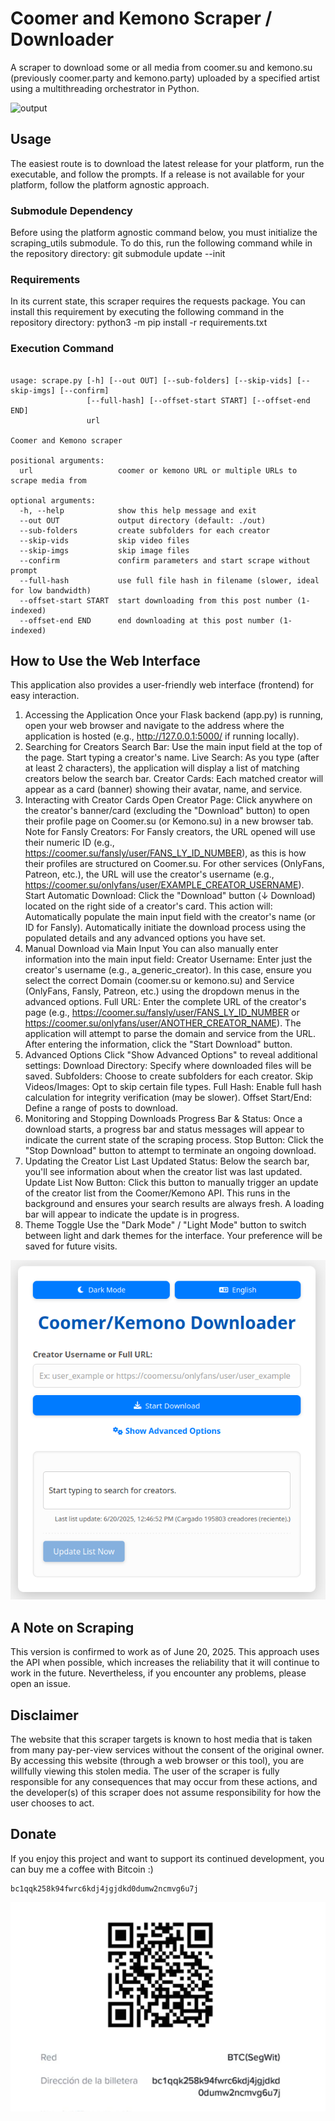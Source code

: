 # Coomer and Kemono Scraper / Downloader

A scraper to download some or all media from coomer.su and kemono.su (previously coomer.party and kemono.party) uploaded by a specified artist using a multithreading orchestrator in Python.

![output](./img/output.jpg)

## Usage

The easiest route is to download the latest release for your platform, run the executable, and follow the prompts.
If a release is not available for your platform, follow the platform agnostic approach.

### Submodule Dependency

Before using the platform agnostic command below, you must initialize the scraping_utils submodule. To do this, run the following command while in the repository directory: git submodule update --init

### Requirements

In its current state, this scraper requires the requests package. You can install this requirement by executing the following command in the repository directory:
python3 -m pip install -r requirements.txt

### Execution Command

```

usage: scrape.py [-h] [--out OUT] [--sub-folders] [--skip-vids] [--skip-imgs] [--confirm]
                 [--full-hash] [--offset-start START] [--offset-end END]
                 url

Coomer and Kemono scraper

positional arguments:
  url                   coomer or kemono URL or multiple URLs to scrape media from

optional arguments:
  -h, --help            show this help message and exit
  --out OUT             output directory (default: ./out)
  --sub-folders         create subfolders for each creator
  --skip-vids           skip video files
  --skip-imgs           skip image files
  --confirm             confirm parameters and start scrape without prompt
  --full-hash           use full file hash in filename (slower, ideal for low bandwidth)
  --offset-start START  start downloading from this post number (1-indexed)
  --offset-end END      end downloading at this post number (1-indexed)

```


## How to Use the Web Interface

This application also provides a user-friendly web interface (frontend) for easy interaction.
1. Accessing the Application
Once your Flask backend (app.py) is running, open your web browser and navigate to the address where the application is hosted (e.g., http://127.0.0.1:5000/ if running locally).
2. Searching for Creators
Search Bar: Use the main input field at the top of the page. Start typing a creator's name.
Live Search: As you type (after at least 2 characters), the application will display a list of matching creators below the search bar.
Creator Cards: Each matched creator will appear as a card (banner) showing their avatar, name, and service.
3. Interacting with Creator Cards
Open Creator Page: Click anywhere on the creator's banner/card (excluding the "Download" button) to open their profile page on Coomer.su (or Kemono.su) in a new browser tab.
Note for Fansly Creators: For Fansly creators, the URL opened will use their numeric ID (e.g., https://coomer.su/fansly/user/FANS_LY_ID_NUMBER), as this is how their profiles are structured on Coomer.su. For other services (OnlyFans, Patreon, etc.), the URL will use the creator's username (e.g., https://coomer.su/onlyfans/user/EXAMPLE_CREATOR_USERNAME).
Start Automatic Download: Click the "Download" button (↓ Download) located on the right side of a creator's card. This action will:
Automatically populate the main input field with the creator's name (or ID for Fansly).
Automatically initiate the download process using the populated details and any advanced options you have set.
4. Manual Download via Main Input
You can also manually enter information into the main input field:
Creator Username: Enter just the creator's username (e.g., a_generic_creator). In this case, ensure you select the correct Domain (coomer.su or kemono.su) and Service (OnlyFans, Fansly, Patreon, etc.) using the dropdown menus in the advanced options.
Full URL: Enter the complete URL of the creator's page (e.g., https://coomer.su/fansly/user/FANS_LY_ID_NUMBER or https://coomer.su/onlyfans/user/ANOTHER_CREATOR_NAME). The application will attempt to parse the domain and service from the URL.
After entering the information, click the "Start Download" button.
5. Advanced Options
Click "Show Advanced Options" to reveal additional settings:
Download Directory: Specify where downloaded files will be saved.
Subfolders: Choose to create subfolders for each creator.
Skip Videos/Images: Opt to skip certain file types.
Full Hash: Enable full hash calculation for integrity verification (may be slower).
Offset Start/End: Define a range of posts to download.
6. Monitoring and Stopping Downloads
Progress Bar & Status: Once a download starts, a progress bar and status messages will appear to indicate the current state of the scraping process.
Stop Button: Click the "Stop Download" button to attempt to terminate an ongoing download.
7. Updating the Creator List
Last Updated Status: Below the search bar, you'll see information about when the creator list was last updated.
Update List Now Button: Click this button to manually trigger an update of the creator list from the Coomer/Kemono API. This runs in the background and ensures your search results are always fresh. A loading bar will appear to indicate the update is in progress.
8. Theme Toggle
Use the "Dark Mode" / "Light Mode" button to switch between light and dark themes for the interface. Your preference will be saved for future visits.

![Interface](./img/Interface.png)


## A Note on Scraping

This version is confirmed to work as of June 20, 2025. This approach uses the API when possible, which increases the reliability that it will continue to work in the future. Nevertheless, if you encounter any problems, please open an issue.

## Disclaimer

The website that this scraper targets is known to host media that is taken from many pay-per-view services without the consent of the original owner. By accessing this website (through a web browser or this tool), you are willfully viewing this stolen media. The user of the scraper is fully responsible for any consequences that may occur from these actions, and the developer(s) of this scraper does not assume responsibility for how the user chooses to act.

## Donate

If you enjoy this project and want to support its continued development, you can buy me a coffee with Bitcoin :)


```
bc1qqk258k94fwrc6kdj4jgjdkd0dumw2ncmvg6u7j

```
![bitcoin QR code](./img/bitcoin_qr_code.png)
